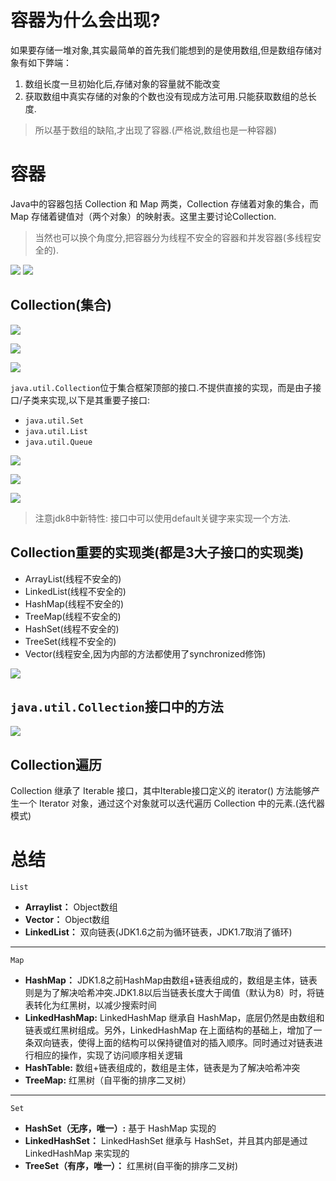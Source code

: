 # 容器为什么会出现?

如果要存储一堆对象,其实最简单的首先我们能想到的是使用数组,但是数组存储对象有如下弊端：

1. 数组长度一旦初始化后,存储对象的容量就不能改变
2. 获取数组中真实存储的对象的个数也没有现成方法可用.只能获取数组的总长度.

>所以基于数组的缺陷,才出现了容器.(严格说,数组也是一种容器)

# 容器

Java中的容器包括 Collection 和 Map 两类，Collection 存储着对象的集合，而 Map 存储着键值对（两个对象）的映射表。这里主要讨论Collection.

>当然也可以换个角度分,把容器分为线程不安全的容器和并发容器(多线程安全的).

![](Java集合框架类图.png)
![](Java集合概述.png)

## Collection(集合)

![](Collection类图01.png)

![](Collection类图02.png)

![](Collection_interfaces.png)

`java.util.Collection`位于集合框架顶部的接口.不提供直接的实现，而是由子接口/子类来实现,以下是其重要子接口:

* `java.util.Set`
* `java.util.List`
* `java.util.Queue`

![](HashSet类图01.png)

![](Set实现类类图.jpg)

![](Java_collection_list_implementations.jpg)

>注意jdk8中新特性: 接口中可以使用default关键字来实现一个方法.

## Collection重要的实现类(都是3大子接口的实现类)

* ArrayList(线程不安全的)
* LinkedList(线程不安全的)
* HashMap(线程不安全的)
* TreeMap(线程不安全的)
* HashSet(线程不安全的)
* TreeSet(线程不安全的)
* Vector(线程安全,因为内部的方法都使用了synchronized修饰)

![](Vector.png)

## `java.util.Collection`接口中的方法

![](Collection接口中定义的方法.png)

## Collection遍历

Collection 继承了 Iterable 接口，其中Iterable接口定义的 iterator() 方法能够产生一个 Iterator 对象，通过这个对象就可以迭代遍历 Collection 中的元素.(迭代器模式)

# 总结

    List
    
- **Arraylist：** Object数组
- **Vector：** Object数组
- **LinkedList：** 双向链表(JDK1.6之前为循环链表，JDK1.7取消了循环)

---
    Map 

-  **HashMap：** JDK1.8之前HashMap由数组+链表组成的，数组是主体，链表则是为了解决哈希冲突.JDK1.8以后当链表长度大于阈值（默认为8）时，将链表转化为红黑树，以减少搜索时间
-  **LinkedHashMap:** LinkedHashMap 继承自 HashMap，底层仍然是由数组和链表或红黑树组成。另外，LinkedHashMap 在上面结构的基础上，增加了一条双向链表，使得上面的结构可以保持键值对的插入顺序。同时通过对链表进行相应的操作，实现了访问顺序相关逻辑
-  **HashTable:** 数组+链表组成的，数组是主体，链表是为了解决哈希冲突
-  **TreeMap:** 红黑树（自平衡的排序二叉树）

---
    Set

- **HashSet（无序，唯一）:**  基于 HashMap 实现的
- **LinkedHashSet：** LinkedHashSet 继承与 HashSet，并且其内部是通过 LinkedHashMap 来实现的
- **TreeSet（有序，唯一）：** 红黑树(自平衡的排序二叉树)

